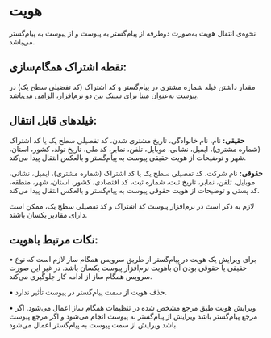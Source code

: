 # هویت 

نحوه‌ی انتقال هویت به‌صورت دوطرفه از پیام‌گستر به پیوست و از پیوست به پیام‌گستر می‌باشد.

## نقطه اشتراک همگام‌سازی:

مقدار داشتن فیلد شماره مشتری در پیام‌گستر و کد اشتراک (کد تفضیلی سطح یک) در پیوست به‌عنوان مبنا برای سینک بین دو نرم‌افزار، الزامی می‌باشد.

## فیلدهای قابل انتقال:

**حقیقی:** نام، نام خانوادگی، تاریخ مشتری شدن، کد تفصیلی سطح یک یا کد اشتراک (شماره مشتری)، ایمیل، نشانی، موبایل، تلفن، نمابر، کد ملی، تاریخ تولد، کشور، استان، شهر و توضیحات از هویت حقیقی پیوست به پیام‌گستر و بالعکس انتقال پیدا می‌کند.

**حقوقی:** نام شرکت، کد تفصیلی سطح یک یا کد اشتراک (شماره مشتری)، ایمیل، نشانی، موبایل، تلفن، نمابر، تاریخ ثبت، شماره ثبت، کد اقتصادی، کشور، استان، شهر، منطقه، کد پستی و توضیحات از هویت حقوقی پیوست به پیام‌گستر و بالعکس انتقال پیدا می‌کند.

لازم به ذکر است در نرم‌افزار پیوست کد اشتراک و کد تفصیلی سطح یک، ممکن است دارای مقادیر یکسان باشند.

## نکات مرتبط باهویت:

•    برای ویرایش یک هویت در پیام‌گستر از طریق سرویس همگام ساز لازم است که نوع حقیقی یا حقوقی بودن آن باهویت نرم‌افزار پیوست یکسان باشد. در غیر این صورت سرویس همگام ساز از ادامه کار جلوگیری می‌کند.

•    حذف هویت از سمت پیام‌گستر در پیوست تأثیر ندارد.

•    ویرایش هویت طبق مرجع مشخص شده در تنظیمات همگام ساز اعمال می‌شود. اگر مرجع پیام‌گستر باشد ویرایش از پیام‌گستر به پیوست انجام می‌شود و اگر مرجع پیوست باشد ویرایش از سمت پیوست به پیام‌گستر اعمال می‌شود.
